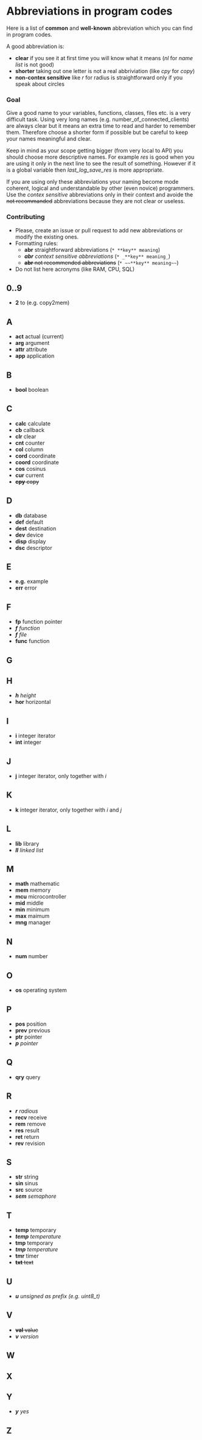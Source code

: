 # Abbreviations in program codes

Here is a list of **common** and **well-known** abbreviation which you can find in program codes. 

A good abbreviation is:
* **clear** if you see it at first time you will know what it means (*nl* for *name list* is not good)
* **shorter** taking out one letter is not a real abbriviation (like *cpy* for *copy*)
* **non-contex sensitive** like *r* for radius is straightforward only if you speak about circles

### Goal
Give a good name to your variables, functions, classes, files etc. is a very difficult task. Using very long names (e.g. number_of_connected_clients) are always clear but it means an extra time to read and harder to remember them. Therefore choose a shorter form if possible but be careful to keep your names meaningful and clear.

Keep in mind as your scope getting bigger (from very local to API) you should choose more descriptive names. For example *res* is good when you are using it only in the next line to see the result of something. However if it is a global variable then *last_log_save_res* is more appropriate.

If you are using only these abbreviations your naming become mode coherent, logical and understandable by other (even novice) programmers. Use the *contex sensitive* abbreviations only in their context and avoide the ~~not recommanded~~ abbreviations because they are not clear or useless.

### Contributing
* Please, create an issue or pull request to add new abbreviations or modify the existing ones.
* Formatting rules:
  * **abr** straightforward abbreviations (`* **key** meaning`)
  * _**abr** context sensitive abbreviations_ (`* _**key** meaning_`)
  * ~~**abr** not recommended abbreviations~~ (`* ~~**key** meaning~~`)
* Do not list here acronyms (like RAM, CPU, SQL)
  
## 0..9
* **2** to (e.g. copy2mem) 
  
## A
* **act** actual (current)
* **arg** argument
* **attr** attribute
* **app** application

## B
* **bool** boolean

## C
* **calc** calculate 
* **cb** callback
* **clr** clear
* **cnt** counter
* **col** column
* **cord** coordinate
* **coord** coordinate
* **cos** cosinus
* **cur** current
* ~~**cpy** copy~~

## D
* **db** database
* **def** default
* **dest** destination
* **dev** device
* **disp** display
* **dsc** descriptor

## E
* **e.g.** example
* **err** error

## F
* **fp** function pointer
* _**f** function_
* _**f** file_
* **func** function

## G

## H
* _**h** height_
* **hor** horizontal

## I
* **i** integer iterator
* **int** integer

## J
* **j** integer iterator, only together with *i*

## K
* **k** integer iterator, only together with *i* and  *j*

## L
* **lib** library
* _**ll** linked list_

## M
* **math** mathematic
* **mem** memory
* **mcu** microcontroller
* **mid** middle
* **min** minimum
* **max** maimum
* **mng** manager

## N
* **num** number

## O
* **os** operating system

## P
* **pos** position
* **prev** previous
* **ptr** pointer
* _**p** pointer_

## Q
* **qry** query

## R
* _**r** radious_
* **recv** receive
* **rem** remove
* **res** result
* **ret** return
* **rev** revision

## S
* **str** string
* **sin** sinus
* **src** source
* _**sem** semaphore_

## T
* **temp** temporary
* _**temp** temperature_
* **tmp** temporary 
* _**tmp** temperature_
* **tmr** timer
* ~~**txt** text~~

## U
* _**u** unsigned as prefix (e.g. uint8_t)_

## V
* ~~**val** value~~
* _**v** version_

## W

## X

## Y
* _**y** yes_

## Z
